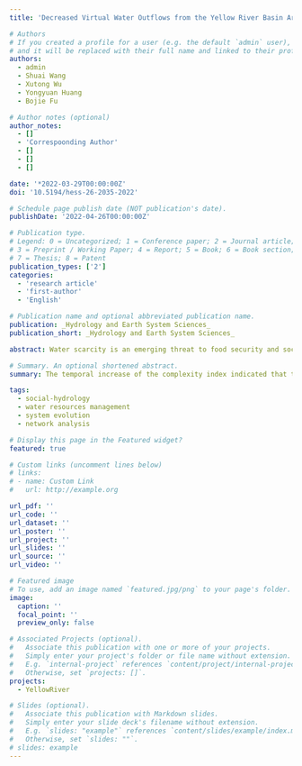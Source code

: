 ```yaml
---
title: 'Decreased Virtual Water Outflows from the Yellow River Basin Are Increasingly Critical to China'

# Authors
# If you created a profile for a user (e.g. the default `admin` user), write the username (folder name) here
# and it will be replaced with their full name and linked to their profile.
authors:
  - admin
  - Shuai Wang
  - Xutong Wu
  - Yongyuan Huang
  - Bojie Fu

# Author notes (optional)
author_notes:
  - []
  - 'Correspoonding Author'
  - []
  - []
  - []

date: '*2022-03-29T00:00:00Z'
doi: '10.5194/hess-26-2035-2022'

# Schedule page publish date (NOT publication's date).
publishDate: '2022-04-26T00:00:00Z'

# Publication type.
# Legend: 0 = Uncategorized; 1 = Conference paper; 2 = Journal article;
# 3 = Preprint / Working Paper; 4 = Report; 5 = Book; 6 = Book section;
# 7 = Thesis; 8 = Patent
publication_types: ['2']
categories:
  - 'research article'
  - 'first-author'
  - 'English'

# Publication name and optional abbreviated publication name.
publication: _Hydrology and Earth System Sciences_
publication_short: _Hydrology and Earth System Sciences_

abstract: Water scarcity is an emerging threat to food security and socio-economic prosperity, and it is crucial to assess crop production response to water scarcity in large river basins. The water footprint, which considers water use in supply chains, provides a powerful tool for assessing the contributions of water resources within a certain region by tracking the volume and structure of virtual water flows. In this study of the structure of the water footprint network from a complexity perspective, we reassessed the significance of water resources for crop services in a large river basin with a severe water shortage – the Yellow River basin (YRB) of China. The temporal increase of the complexity index indicated that the virtual water outflows (VWFs) from the YRB were becoming increasingly critical to China; i.e. the ability of YRB to produce crops boosted the difficulty of its water being replaced by water exporting from other basins. Decomposition of complexity suggested that during the 1980s to 2000s, the temporally increased complexity was due mainly to the lack of competitors and the increasing uniqueness of crops supporting VWFs. This complexity deeply embedded the YRB into the footprints of a water network that facilitated further development with constrained water resources. Still, it also reinforced reliance from other regions on YRB’s scarce water. Based on this analysis, we suggest that resource regulation should be carried out appropriately to ensure ecological sustainability and high-quality development of river basins.

# Summary. An optional shortened abstract.
summary: The temporal increase of the complexity index indicated that the virtual water outflows (VWFs) from the YRB were becoming increasingly critical to China; i.e. the ability of YRB to produce crops boosted the difficulty of its water being replaced by water exporting from other basins. 

tags:
  - social-hydrology
  - water resources management
  - system evolution
  - network analysis

# Display this page in the Featured widget?
featured: true

# Custom links (uncomment lines below)
# links:
# - name: Custom Link
#   url: http://example.org

url_pdf: ''
url_code: ''
url_dataset: ''
url_poster: ''
url_project: ''
url_slides: ''
url_source: ''
url_video: ''

# Featured image
# To use, add an image named `featured.jpg/png` to your page's folder.
image:
  caption: ''
  focal_point: ''
  preview_only: false

# Associated Projects (optional).
#   Associate this publication with one or more of your projects.
#   Simply enter your project's folder or file name without extension.
#   E.g. `internal-project` references `content/project/internal-project/index.md`.
#   Otherwise, set `projects: []`.
projects:
  - YellowRiver

# Slides (optional).
#   Associate this publication with Markdown slides.
#   Simply enter your slide deck's filename without extension.
#   E.g. `slides: "example"` references `content/slides/example/index.md`.
#   Otherwise, set `slides: ""`.
# slides: example
---
```

